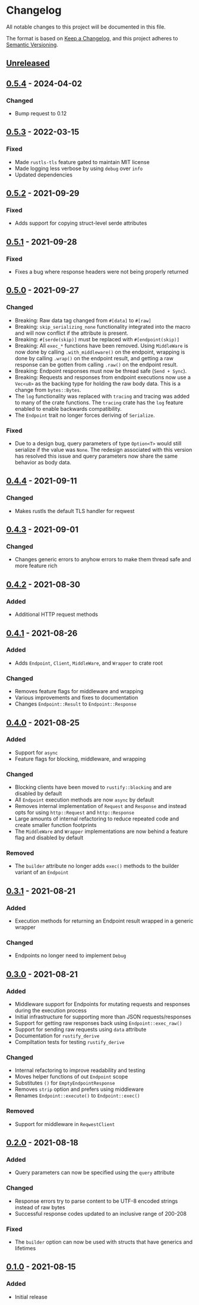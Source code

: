 # Changelog

All notable changes to this project will be documented in this file.

The format is based on [Keep a Changelog](https://keepachangelog.com/en/1.0.0/),
and this project adheres to [Semantic Versioning](https://semver.org/spec/v2.0.0.html).

## [Unreleased]

## [0.5.4] - 2024-04-02

### Changed

- Bump request to 0.12

## [0.5.3] - 2022-03-15

### Fixed

- Made `rustls-tls` feature gated to maintain MIT license
- Made logging less verbose by using `debug` over `info`
- Updated dependencies

## [0.5.2] - 2021-09-29

### Fixed

- Adds support for copying struct-level serde attributes

## [0.5.1] - 2021-09-28

### Fixed

- Fixes a bug where response headers were not being properly returned

## [0.5.0] - 2021-09-27

### Changed

- Breaking: Raw data tag changed from `#[data]` to `#[raw]`
- Breaking: `skip_serializing_none` functionality integrated into the macro and
  will now conflict if the attribute is present.
- Breaking: `#[serde(skip)]` must be replaced with `#[endpoint(skip)]`
- Breaking: All `exec_*` functions have been removed. Using `MiddleWare` is now
  done by calling `.with_middleware()` on the endpoint, wrapping is done by
  calling `.wrap()` on the endpoint result, and getting a raw response can be
  gotten from calling `.raw()` on the endpoint result.
- Breaking: Endpoint responses must now be thread safe (`Send + Sync`).
- Breaking: Requests and responses from endpoint executions now use a `Vec<u8>`
  as the backing type for holding the raw body data. This is a change from
  `bytes::Bytes`.
- The `log` functionality was replaced with `tracing` and tracing was added to
  many of the crate functions. The `tracing` crate has the `log` feature enabled
  to enable backwards compatibility.
- The `Endpoint` trait no longer forces deriving of `Serialize`.

### Fixed

- Due to a design bug, query parameters of type `Option<T>` would still
  serialize if the value was `None`. The redesign associated with this version
  has resolved this issue and query parameters now share the same behavior as
  body data.

## [0.4.4] - 2021-09-11

### Changed

- Makes rustls the default TLS handler for reqwest

## [0.4.3] - 2021-09-01

### Changed

- Changes generic errors to anyhow errors to make them thread safe and more
  feature rich

## [0.4.2] - 2021-08-30

### Added

- Additional HTTP request methods

## [0.4.1] - 2021-08-26

### Added

- Adds `Endpoint`, `Client`, `MiddleWare`, and `Wrapper` to crate root

### Changed

- Removes feature flags for middleware and wrapping
- Various improvements and fixes to documentation
- Changes `Endpoint::Result` to `Endpoint::Response`

## [0.4.0] - 2021-08-25

### Added

- Support for `async`
- Feature flags for blocking, middleware, and wrapping

### Changed

- Blocking clients have been moved to `rustify::blocking` and are disabled by
  default
- All `Endpoint` execution methods are now `async` by default
- Removes internal implementation of `Request` and `Response` and instead opts
  for using `http::Request` and `http::Response`
- Large amounts of internal refactoring to reduce repeated code and create
  smaller function footprints
- The `MiddleWare` and `Wrapper` implementations are now behind a feature flag
  and disabled by default

### Removed

- The `builder` attribute no longer adds `exec()` methods to the builder variant
  of an `Endpoint`

## [0.3.1] - 2021-08-21

### Added

- Execution methods for returning an Endpoint result wrapped in a generic
  wrapper

### Changed

- Endpoints no longer need to implement `Debug`

## [0.3.0] - 2021-08-21

### Added

- Middleware support for Endpoints for mutating requests and responses during
  the execution process
- Initial infrastructure for supporting more than JSON requests/responses
- Support for getting raw responses back using `Endpoint::exec_raw()`
- Support for sending raw requests using `data` attribute
- Documentation for `rustify_derive`
- Compiltation tests for testing `rustify_derive`

### Changed

- Internal refactoring to improve readability and testing
- Moves helper functions of out `Endpoint` scope
- Substitutes `()` for `EmptyEndpointResponse`
- Removes `strip` option and prefers using middleware
- Renames `Endpoint::execute()` to `Endpoint::exec()`

### Removed

- Support for middleware in `ReqwestClient`

## [0.2.0] - 2021-08-18

### Added

- Query parameters can now be specified using the `query` attribute

### Changed

- Response errors try to parse content to be UTF-8 encoded strings instead of raw bytes
- Successful response codes updated to an inclusive range of 200-208

### Fixed

- The `builder` option can now be used with structs that have generics and lifetimes

## [0.1.0] - 2021-08-15

### Added

- Initial release

[unreleased]: https://github.com/jmgilman/rustify/compare/v0.5.4..HEAD
[0.5.4]: https://github.com/jmgilman/rustify/releases/tag/v0.5.4
[0.5.3]: https://github.com/jmgilman/rustify/releases/tag/v0.4.4
[0.5.2]: https://github.com/jmgilman/rustify/releases/tag/v0.5.2
[0.5.1]: https://github.com/jmgilman/rustify/releases/tag/v0.5.1
[0.5.0]: https://github.com/jmgilman/rustify/releases/tag/v0.5.0
[0.4.4]: https://github.com/jmgilman/rustify/releases/tag/v0.4.4
[0.4.3]: https://github.com/jmgilman/rustify/releases/tag/v0.4.3
[0.4.2]: https://github.com/jmgilman/rustify/releases/tag/v0.4.2
[0.4.1]: https://github.com/jmgilman/rustify/releases/tag/v0.4.1
[0.4.0]: https://github.com/jmgilman/rustify/releases/tag/v0.4.0
[0.3.1]: https://github.com/jmgilman/rustify/releases/tag/v0.3.1
[0.3.0]: https://github.com/jmgilman/rustify/releases/tag/v0.3.0
[0.2.0]: https://github.com/jmgilman/rustify/releases/tag/v0.2.0
[0.1.0]: https://github.com/jmgilman/rustify/releases/tag/v0.1.0
